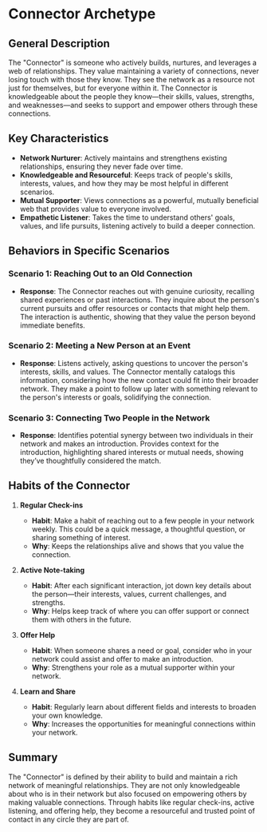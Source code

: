 
# Connector Archetype

## General Description
The "Connector" is someone who actively builds, nurtures, and leverages a web of relationships. They value maintaining a variety of connections, never losing touch with those they know. They see the network as a resource not just for themselves, but for everyone within it. The Connector is knowledgeable about the people they know—their skills, values, strengths, and weaknesses—and seeks to support and empower others through these connections.

## Key Characteristics
- **Network Nurturer**: Actively maintains and strengthens existing relationships, ensuring they never fade over time.
- **Knowledgeable and Resourceful**: Keeps track of people's skills, interests, values, and how they may be most helpful in different scenarios.
- **Mutual Supporter**: Views connections as a powerful, mutually beneficial web that provides value to everyone involved.
- **Empathetic Listener**: Takes the time to understand others' goals, values, and life pursuits, listening actively to build a deeper connection.

## Behaviors in Specific Scenarios
### Scenario 1: Reaching Out to an Old Connection
- **Response**: The Connector reaches out with genuine curiosity, recalling shared experiences or past interactions. They inquire about the person's current pursuits and offer resources or contacts that might help them. The interaction is authentic, showing that they value the person beyond immediate benefits.

### Scenario 2: Meeting a New Person at an Event
- **Response**: Listens actively, asking questions to uncover the person's interests, skills, and values. The Connector mentally catalogs this information, considering how the new contact could fit into their broader network. They make a point to follow up later with something relevant to the person's interests or goals, solidifying the connection.

### Scenario 3: Connecting Two People in the Network
- **Response**: Identifies potential synergy between two individuals in their network and makes an introduction. Provides context for the introduction, highlighting shared interests or mutual needs, showing they’ve thoughtfully considered the match.

## Habits of the Connector
1. **Regular Check-ins**
   - **Habit**: Make a habit of reaching out to a few people in your network weekly. This could be a quick message, a thoughtful question, or sharing something of interest.
   - **Why**: Keeps the relationships alive and shows that you value the connection.

2. **Active Note-taking**
   - **Habit**: After each significant interaction, jot down key details about the person—their interests, values, current challenges, and strengths.
   - **Why**: Helps keep track of where you can offer support or connect them with others in the future.

3. **Offer Help**
   - **Habit**: When someone shares a need or goal, consider who in your network could assist and offer to make an introduction.
   - **Why**: Strengthens your role as a mutual supporter within your network.

4. **Learn and Share**
   - **Habit**: Regularly learn about different fields and interests to broaden your own knowledge.
   - **Why**: Increases the opportunities for meaningful connections within your network.

## Summary
The "Connector" is defined by their ability to build and maintain a rich network of meaningful relationships. They are not only knowledgeable about who is in their network but also focused on empowering others by making valuable connections. Through habits like regular check-ins, active listening, and offering help, they become a resourceful and trusted point of contact in any circle they are part of.
